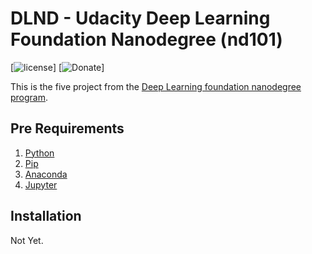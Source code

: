 # DLND - Udacity Deep Learning Foundation Nanodegree (nd101)

[![license][license-image]] [![Donate][donate-image]]

This is the five project from the [Deep Learning foundation nanodegree program](https://www.udacity.com/course/deep-learning-nanodegree-foundation--nd101).

## Pre Requirements

  1. [Python](https://www.python.org)
  2. [Pip](https://pypi.python.org/pypi/pip)
  3. [Anaconda](https://www.continuum.io/downloads)
  4. [Jupyter](http://jupyter.org)

## Installation

Not Yet.

[license-image]: https://img.shields.io/badge/license-ISC-blue.svg
[license-url]: https://github.com/nirgn975/DLND/blob/master/LICENSE
[donate-image]: https://img.shields.io/badge/Donate-PayPal-lightgrey.svg
[donate-url]: https://www.paypal.me/nirgn/1

